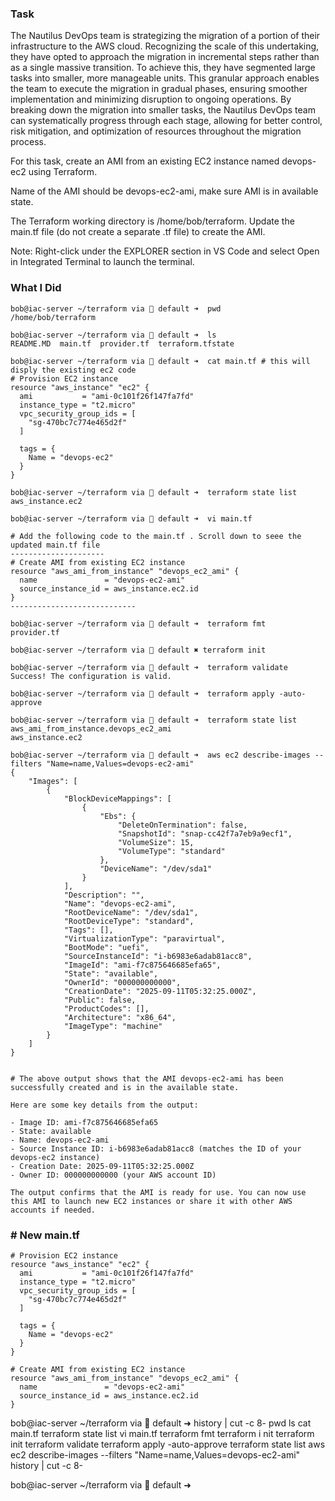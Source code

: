 ### Task

The Nautilus DevOps team is strategizing the migration of a portion of their infrastructure to the AWS cloud. Recognizing the scale of this undertaking, they have opted to approach the migration in incremental steps rather than as a single massive transition. To achieve this, they have segmented large tasks into smaller, more manageable units. This granular approach enables the team to execute the migration in gradual phases, ensuring smoother implementation and minimizing disruption to ongoing operations. By breaking down the migration into smaller tasks, the Nautilus DevOps team can systematically progress through each stage, allowing for better control, risk mitigation, and optimization of resources throughout the migration process.

For this task, create an AMI from an existing EC2 instance named devops-ec2 using Terraform.

Name of the AMI should be devops-ec2-ami, make sure AMI is in available state.

The Terraform working directory is /home/bob/terraform. Update the main.tf file (do not create a separate .tf file) to create the AMI.

Note: Right-click under the EXPLORER section in VS Code and select Open in Integrated Terminal to launch the terminal.


### What I Did

```
bob@iac-server ~/terraform via 💠 default ➜  pwd
/home/bob/terraform

bob@iac-server ~/terraform via 💠 default ➜  ls
README.MD  main.tf  provider.tf  terraform.tfstate

bob@iac-server ~/terraform via 💠 default ➜  cat main.tf # this will disply the existing ec2 code
# Provision EC2 instance
resource "aws_instance" "ec2" {
  ami           = "ami-0c101f26f147fa7fd"
  instance_type = "t2.micro"
  vpc_security_group_ids = [
    "sg-470bc7c774e465d2f"
  ]

  tags = {
    Name = "devops-ec2"
  }
}

bob@iac-server ~/terraform via 💠 default ➜  terraform state list
aws_instance.ec2

bob@iac-server ~/terraform via 💠 default ➜  vi main.tf 

# Add the following code to the main.tf . Scroll down to seee the updated main.tf file
---------------------
# Create AMI from existing EC2 instance
resource "aws_ami_from_instance" "devops_ec2_ami" {
  name               = "devops-ec2-ami"
  source_instance_id = aws_instance.ec2.id
}
----------------------------

bob@iac-server ~/terraform via 💠 default ➜  terraform fmt
provider.tf

bob@iac-server ~/terraform via 💠 default ✖ terraform init

bob@iac-server ~/terraform via 💠 default ➜  terraform validate
Success! The configuration is valid.

bob@iac-server ~/terraform via 💠 default ➜  terraform apply -auto-approve

bob@iac-server ~/terraform via 💠 default ➜  terraform state list
aws_ami_from_instance.devops_ec2_ami
aws_instance.ec2

bob@iac-server ~/terraform via 💠 default ➜  aws ec2 describe-images --filters "Name=name,Values=devops-ec2-ami"
{
    "Images": [
        {
            "BlockDeviceMappings": [
                {
                    "Ebs": {
                        "DeleteOnTermination": false,
                        "SnapshotId": "snap-cc42f7a7eb9a9ecf1",
                        "VolumeSize": 15,
                        "VolumeType": "standard"
                    },
                    "DeviceName": "/dev/sda1"
                }
            ],
            "Description": "",
            "Name": "devops-ec2-ami",
            "RootDeviceName": "/dev/sda1",
            "RootDeviceType": "standard",
            "Tags": [],
            "VirtualizationType": "paravirtual",
            "BootMode": "uefi",
            "SourceInstanceId": "i-b6983e6adab81acc8",
            "ImageId": "ami-f7c875646685efa65",
            "State": "available",
            "OwnerId": "000000000000",
            "CreationDate": "2025-09-11T05:32:25.000Z",
            "Public": false,
            "ProductCodes": [],
            "Architecture": "x86_64",
            "ImageType": "machine"
        }
    ]
}


# The above output shows that the AMI devops-ec2-ami has been successfully created and is in the available state.

Here are some key details from the output:

- Image ID: ami-f7c875646685efa65
- State: available
- Name: devops-ec2-ami
- Source Instance ID: i-b6983e6adab81acc8 (matches the ID of your devops-ec2 instance)
- Creation Date: 2025-09-11T05:32:25.000Z
- Owner ID: 000000000000 (your AWS account ID)

The output confirms that the AMI is ready for use. You can now use this AMI to launch new EC2 instances or share it with other AWS accounts if needed.
```

### # New main.tf
```
# Provision EC2 instance
resource "aws_instance" "ec2" {
  ami           = "ami-0c101f26f147fa7fd"
  instance_type = "t2.micro"
  vpc_security_group_ids = [
    "sg-470bc7c774e465d2f"
  ]

  tags = {
    Name = "devops-ec2"
  }
}

# Create AMI from existing EC2 instance
resource "aws_ami_from_instance" "devops_ec2_ami" {
  name               = "devops-ec2-ami"
  source_instance_id = aws_instance.ec2.id
}
```

bob@iac-server ~/terraform via 💠 default ➜  history | cut -c 8-
pwd
ls
cat main.tf 
terraform state list
vi main.tf 
terraform fmt
terraform i nit
terraform init
terraform validate
terraform apply -auto-approve
terraform state list
aws ec2 describe-images --filters "Name=name,Values=devops-ec2-ami"
history | cut -c 8-

bob@iac-server ~/terraform via 💠 default ➜  
